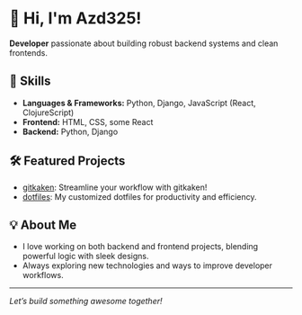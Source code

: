 # 👋 Hi, I'm Azd325!

**Developer** passionate about building robust backend systems and clean frontends.

## 🚀 Skills
- **Languages & Frameworks:** Python, Django, JavaScript (React, ClojureScript)
- **Frontend:** HTML, CSS, some React
- **Backend:** Python, Django

## 🛠️ Featured Projects
- [gitkaken](https://github.com/Azd325/gitkaken): Streamline your workflow with gitkaken!
- [dotfiles](https://github.com/Azd325/dotfiles): My customized dotfiles for productivity and efficiency.

## 💡 About Me
- I love working on both backend and frontend projects, blending powerful logic with sleek designs.
- Always exploring new technologies and ways to improve developer workflows.

---

*Let’s build something awesome together!*
